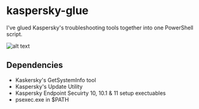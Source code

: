 # kaspersky-glue
I've glued Kaspersky's troubleshooting tools together into one PowerShell script.

![alt text](https://i.imgur.com/eCZrALn.png "K-GLUE")

## Dependencies
- Kaskersky's GetSystemInfo tool
- Kaspersky's Update Utility
- Kaspersky Endpoint Secuirty 10, 10.1 & 11 setup exectuables
- psexec.exe in $PATH
